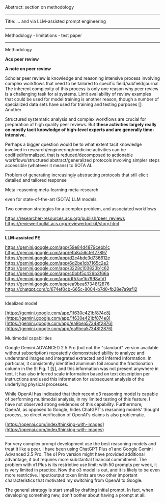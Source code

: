 Abstract: section on methodology

---

Title: ... and via LLM-assisted prompt engineering

---

Methodology - limitations - test paper

---

Methodology

**Acs peer review**  

**A note on peer review**  

Scholar peer review is knowledge and reasoning intensive process involving complex workflows that need to be tailored to specific field/subfield/journal. The inherent complexity of this process is only one reason why peer review is a challenging task for ai systems. Limit availability of review examples that could be used for model training is another reason, though a number of specialized data sets have used for training and testing purposes []. Another

Structured systematic analysis and complex workflows are crucial for preparation of high quality peer reviews. But **these activities largely really on mostly tacit knowledge of high-level experts and are generally time-intensive.**

Perhaps a bigger question would be to what extent tacit knowledge involved in research/engineering/medicine activities can be codified/formalized, that is reduced/decomposed to actionable workflows/structured abstract/generalized protocols involving simpler steps accessible (whatever it means) to SOTA AI.

Problem of generating increasingly abstracting protocols that still elicit detailed and tailored response

Meta-reasoning meta-learning meta-research

   even for state-of-the-art (SOTA) LLM models

Two common strategies for a complex problem, and associated workflows

https://researcher-resources.acs.org/publish/peer_reviews
https://reviewertoolkit.acs.org/reviewertoolkit/story.html

---

**LLM-assisted PE**

https://gemini.google.com/app/59e84d4879cebb1c
https://gemini.google.com/app/efb8c56cfe127897
https://gemini.google.com/app/d2c4bde3d736612e
https://gemini.google.com/app/6d2be1cb7165c2e2
https://gemini.google.com/app/3228c100823b1c62
https://gemini.google.com/app/c0bbf5c426b3f66a
https://gemini.google.com/app/df57ae1b7998afd1
https://gemini.google.com/app/ea9bea57348f2876
https://chatgpt.com/c/674ef0cb-665c-8004-b7d0-fb28e7a9af12

---

Idealized model

[https://gemini.google.com/app/1f630e421bf874e8](https://gemini.google.com/app/1f630e421bf874e8)  
[https://gemini.google.com/app/ea9bea57348f2876](https://gemini.google.com/app/ea9bea57348f2876)  

Multimodal capabilities

Google Gemini ADVANCED 2.5 Pro (but not the "standard" version available without subscription) repeatedly demonstrated ability to analyze and understand images and integrated extracted and inferred information. In particular, it consistently identified aluminum foil around the fractionation column in the SI Fig. 1 [§], and this information was not present anywhere in text. It has also inferred scale information based on text description per instructions and used this information for subsequent analysis of the underlying physical processes.

While OpenAI has indicated that their recent o3 reasoning model is capable of performing multimodal analysis, in my limited testing of this feature, I have not observed strong evidences of this capability. Furthermore, OpenAI, as opposed to Google, hides ChatGPT's reasoning models' thought process, so direct verification of OpenAI's claims is also problematic.


[https://openai.com/index/thinking-with-images](https://openai.com/index/thinking-with-images)

---

For very complex prompt development use the best reasoning models and treat it like a peer. I have been using ChatGPT Plus o1 and Google Gemini Advanced 2.5 Pro. The o1 Pro version might have provided additional advantage, it but requires more substantial financial commitment. The problem with o1 Plus is its restrictive use limit: with 50 prompts per week, it is very limited in practice. Now the o3 model is out, and it is likely to be even more restrictive. Input/output token limits are two other important characteristics that motivated my switching from OpenAI to Google.

  

The general strategy is start small by drafting initial prompt. In fact, when developing something new, don't bother about having a prompt at all.

